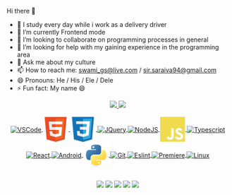 Hi there 👋

- 🔭 I study every day while i work as a delivery driver
- 🌱 I’m currently Frontend mode
- 👯 I’m looking to collaborate on programming processes in general
- 🤔 I’m looking for help with my gaining experience in the programming area
- 💬 Ask me about my culture
- 📫 How to reach me: swami_gs@live.com / sir.saraiva94@gmail.com
- 😄 Pronouns: He / His / Ele / Dele
- ⚡ Fun fact: My name 😄
<div align="center">
  <a href="https://github.com/saraiva94">
  <img height="200em" src="https://github-readme-stats.vercel.app/api?username=saraiva94&show_icons=true&theme=blueberry&include_all_commits=true&count_private=true"/>
  <img height="200em" src="https://github-readme-stats.vercel.app/api/top-langs/?username=saraiva94&layout=compact&langs_count=7&theme=blueberry"/>
</div>
    
<div align="center"><br>
  <img align="center" alt="VSCode" height="58" width="58" src="https://cdn.jsdelivr.net/gh/devicons/devicon/icons/vscode/vscode-original.svg">
  <img align="center" alt="HTML" height="58" width="58" src="https://raw.githubusercontent.com/devicons/devicon/master/icons/html5/html5-original.svg">
  <img align="center" alt="CSS" height="58" width="58" src="https://raw.githubusercontent.com/devicons/devicon/master/icons/css3/css3-original.svg">
  <img align="center" alt="JQuery" height="58" width="58" src="https://cdn.jsdelivr.net/gh/devicons/devicon/icons/jquery/jquery-plain-wordmark.svg">
  <img align="center" alt="NodeJS" height="58" width="58" src="https://cdn.jsdelivr.net/gh/devicons/devicon/icons/nodejs/nodejs-original.svg">
  <img align="center" alt="Js" height="58" width="58" src="https://raw.githubusercontent.com/devicons/devicon/master/icons/javascript/javascript-plain.svg">
  <img align="center" alt="Typescript" height="58" width="58" src="https://cdn.jsdelivr.net/gh/devicons/devicon/icons/typescript/typescript-original.svg">
  <img align="center" alt="React" height="58" width="58" src="https://cdn.jsdelivr.net/gh/devicons/devicon/icons/react/react-original.svg">
  <img align="center" alt="Android" height="58" width="58" src="https://cdn.jsdelivr.net/gh/devicons/devicon/icons/android/android-original.svg">
  <img align="center" alt="Python" height="58" width="58" src="https://raw.githubusercontent.com/devicons/devicon/master/icons/python/python-original.svg">
  <img align="center" alt="Git" height="58" width="58" src="https://cdn.jsdelivr.net/gh/devicons/devicon/icons/git/git-original.svg">
  <img align="center" alt="Eslint" height="58" width="58" src="https://cdn.jsdelivr.net/gh/devicons/devicon/icons/eslint/eslint-original.svg">
  <img align="center" alt="Premiere" height="55" width="58" src="https://cdn.jsdelivr.net/gh/devicons/devicon/icons/premierepro/premierepro-original.svg">
  <img align="center" alt="Linux" height="58" width="58" src="https://cdn.jsdelivr.net/gh/devicons/devicon/icons/linux/linux-plain.svg">
      
</div>

          
##

<div align="center">
  <a href="https://www.linkedin.com/in/swami-saraiva/" target="_blank"><img src="https://img.shields.io/badge/-LinkedIn-%230077B5?style=for-the-badge&logo=linkedin&logoColor=white" target="_blank"></a>
<a href = "https://mail.google.com"><img src="https://img.shields.io/badge/-Gmail-%23333?style=for-the-badge&logo=gmail&logoColor=white" target="_blank"></a>
<a href = "https://wa.me/5521969381944"><img src="https://img.shields.io/badge/WhatsApp-25D366?style=for-the-badge&logo=whatsapp&logoColor=white"></a>
<a href = "https://outlook.live.com"><img src="https://img.shields.io/badge/Microsoft_Outlook-0078D4?style=for-the-badge&logo=microsoft-outlook&logoColor=white"></a>
<a href = "https://discord.com/channels/@me"><img src="https://img.shields.io/badge/Discord-7289DA?style=for-the-badge&logo=discord&logoColor=white"></a>
</div>
  
